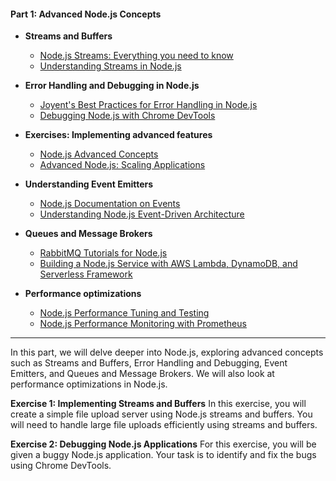 #### Part 1: Advanced Node.js Concepts

- **Streams and Buffers**
  - [Node.js Streams: Everything you need to know](https://www.freecodecamp.org/news/node-js-streams-everything-you-need-to-know-c9141306be93/)
  - [Understanding Streams in Node.js](https://nodesource.com/blog/understanding-streams-in-nodejs/)

- **Error Handling and Debugging in Node.js**
  - [Joyent's Best Practices for Error Handling in Node.js](https://www.joyent.com/node-js/production/design/errors)
  - [Debugging Node.js with Chrome DevTools](https://medium.com/@paul_irish/debugging-node-js-nightlies-with-chrome-devtools-7c4a1b95ae27)

- **Exercises: Implementing advanced features**
  - [Node.js Advanced Concepts](https://www.udemy.com/course/advanced-node-for-developers/)
  - [Advanced Node.js: Scaling Applications](https://www.linkedin.com/learning/advanced-node-js-scaling-applications)

- **Understanding Event Emitters**
  - [Node.js Documentation on Events](https://nodejs.org/api/events.html)
  - [Understanding Node.js Event-Driven Architecture](https://www.freecodecamp.org/news/understanding-node-js-event-driven-architecture-223292fcbc2d/)

- **Queues and Message Brokers**
  - [RabbitMQ Tutorials for Node.js](https://www.rabbitmq.com/getstarted.html)
  - [Building a Node.js Service with AWS Lambda, DynamoDB, and Serverless Framework](https://serverless.com/blog/node-rest-api-with-serverless-lambda-and-dynamodb/)

- **Performance optimizations**
  - [Node.js Performance Tuning and Testing](https://www.pluralsight.com/courses/nodejs-performance-tuning-testing)
  - [Node.js Performance Monitoring with Prometheus](https://blog.risingstack.com/node-js-performance-monitoring-with-prometheus/)

---

In this part, we will delve deeper into Node.js, exploring advanced concepts such as Streams and Buffers, Error Handling and Debugging, Event Emitters, and Queues and Message Brokers. We will also look at performance optimizations in Node.js.

**Exercise 1: Implementing Streams and Buffers**
In this exercise, you will create a simple file upload server using Node.js streams and buffers. You will need to handle large file uploads efficiently using streams and buffers.

**Exercise 2: Debugging Node.js Applications**
For this exercise, you will be given a buggy Node.js application. Your task is to identify and fix the bugs using Chrome DevTools.
